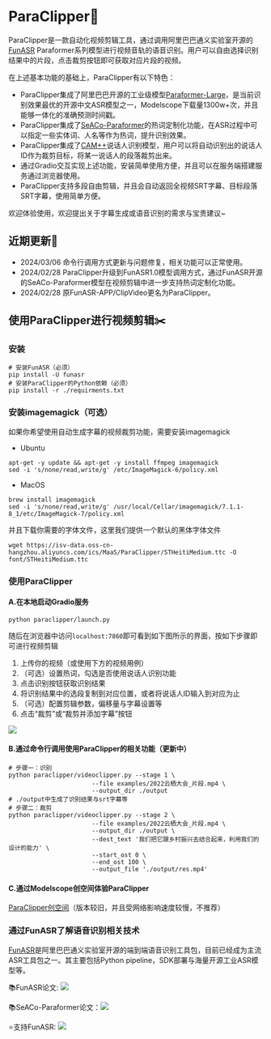 # ParaClipper🎥

ParaClipper是一款自动化视频剪辑工具，通过调用阿里巴巴通义实验室开源的[FunASR](https://github.com/alibaba-damo-academy/FunASR) Paraformer系列模型进行视频音轨的语音识别。用户可以自由选择识别结果中的片段，点击裁剪按钮即可获取对应片段的视频。

在上述基本功能的基础上，ParaClipper有以下特色：
- ParaClipper集成了阿里巴巴开源的工业级模型[Paraformer-Large](https://modelscope.cn/models/iic/speech_paraformer-large_asr_nat-zh-cn-16k-common-vocab8404-pytorch/summary)，是当前识别效果最优的开源中文ASR模型之一，Modelscope下载量1300w+次，并且能够一体化的准确预测时间戳。
- ParaClipper集成了[SeACo-Paraformer](https://modelscope.cn/models/iic/speech_seaco_paraformer_large_asr_nat-zh-cn-16k-common-vocab8404-pytorch/summary)的热词定制化功能，在ASR过程中可以指定一些实体词、人名等作为热词，提升识别效果。
- ParaClipper集成了[CAM++](https://modelscope.cn/models/iic/speech_campplus_sv_zh-cn_16k-common/summary)说话人识别模型，用户可以将自动识别出的说话人ID作为裁剪目标，将某一说话人的段落裁剪出来。
- 通过Gradio交互实现上述功能，安装简单使用方便，并且可以在服务端搭建服务通过浏览器使用。
- ParaClipper支持多段自由剪辑，并且会自动返回全视频SRT字幕、目标段落SRT字幕，使用简单方便。

欢迎体验使用，欢迎提出关于字幕生成或语音识别的需求与宝贵建议~

## 近期更新🚀

- 2024/03/06 命令行调用方式更新与问题修复，相关功能可以正常使用。
- 2024/02/28 ParaClipper升级到FunASR1.0模型调用方式，通过FunASR开源的SeACo-Paraformer模型在视频剪辑中进一步支持热词定制化功能。
- 2024/02/28 原FunASR-APP/ClipVideo更名为ParaClipper。

## 使用ParaClipper进行视频剪辑✂️

### 安装
```shell
# 安装FunASR（必须）
pip install -U funasr
# 安装ParaClipper的Python依赖（必须）
pip install -r ./requirments.txt
```

### 安装imagemagick（可选）
如果你希望使用自动生成字幕的视频裁剪功能，需要安装imagemagick
- Ubuntu
```shell
apt-get -y update && apt-get -y install ffmpeg imagemagick
sed -i 's/none/read,write/g' /etc/ImageMagick-6/policy.xml
```
- MacOS
```shell
brew install imagemagick
sed -i 's/none/read,write/g' /usr/local/Cellar/imagemagick/7.1.1-8_1/etc/ImageMagick-7/policy.xml 
```

并且下载你需要的字体文件，这里我们提供一个默认的黑体字体文件
```shell
wget https://isv-data.oss-cn-hangzhou.aliyuncs.com/ics/MaaS/ParaClipper/STHeitiMedium.ttc -O font/STHeitiMedium.ttc
```

### 使用ParaClipper

#### A.在本地启动Gradio服务

```shell
python paraclipper/launch.py
```
随后在浏览器中访问```localhost:7860```即可看到如下图所示的界面，按如下步骤即可进行视频剪辑
1. 上传你的视频（或使用下方的视频用例）
2. （可选）设置热词，勾选是否使用说话人识别功能
3. 点击识别按钮获取识别结果
4. 将识别结果中的选段复制到对应位置，或者将说话人ID输入到对应为止
5. （可选）配置剪辑参数，偏移量与字幕设置等
6. 点击“裁剪”或“裁剪并添加字幕”按钮

<img src="docs/images/demo.png"/>

#### B.通过命令行调用使用ParaClipper的相关功能（更新中）
```shell
# 步骤一：识别
python paraclipper/videoclipper.py --stage 1 \
                       --file examples/2022云栖大会_片段.mp4 \
                       --output_dir ./output
# ./output中生成了识别结果与srt字幕等
# 步骤二：裁剪
python paraclipper/videoclipper.py --stage 2 \
                       --file examples/2022云栖大会_片段.mp4 \
                       --output_dir ./output \
                       --dest_text '我们把它跟乡村振兴去结合起来，利用我们的设计的能力' \
                       --start_ost 0 \
                       --end_ost 100 \
                       --output_file './output/res.mp4'
```

#### C.通过Modelscope创空间体验ParaClipper
[ParaClipper创空间](https://modelscope.cn/studios/damo/funasr_app_ParaClipper/summary)（版本较旧，并且受网络影响速度较慢，不推荐）

### 通过FunASR了解语音识别相关技术

[FunASR](https://github.com/alibaba-damo-academy/FunASR)是阿里巴巴通义实验室开源的端到端语音识别工具包，目前已经成为主流ASR工具包之一。其主要包括Python pipeline，SDK部署与海量开源工业ASR模型等。

📚FunASR论文: <a href="https://arxiv.org/abs/2305.11013"><img src="https://img.shields.io/badge/Arxiv-2305.11013-orange"></a> 

📚SeACo-Paraformer论文：<a href="https://arxiv.org/abs/2308.03266"><img src="https://img.shields.io/badge/Arxiv-2308.03266-orange"></a> 

⭐支持FunASR: <a href='https://github.com/alibaba-damo-academy/FunASR.stargazers'><img src='https://img.shields.io/github/stars/alibaba-damo-academy/FunASR.svg?style=social'></a>